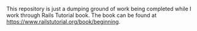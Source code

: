 This repository is just a dumping ground of work being completed while I work through
Rails Tutorial book. The book can be found at https://www.railstutorial.org/book/beginning.
